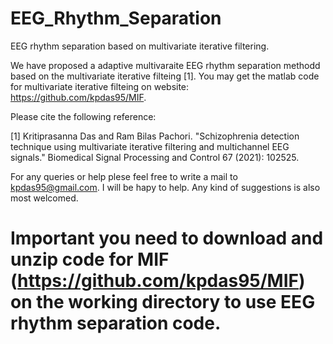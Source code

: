 # EEG_Rhythm_Separation
EEG rhythm separation based on multivariate iterative filtering.

We have proposed a adaptive multivaraite EEG rhythm separation methodd based on the multivariate iterative filteing [1]. You may get the matlab code for multivariate iterative filteing on website: https://github.com/kpdas95/MIF. 


Please cite the following reference:

[1] Kritiprasanna Das and Ram Bilas Pachori. "Schizophrenia detection technique using multivariate iterative filtering and multichannel EEG signals." Biomedical Signal Processing and Control 67 (2021): 102525.

For any queries or help plese feel free to write a mail to kpdas95@gmail.com. I will be hapy to help. Any kind of suggestions is also most welcomed.


# Important you need to download and unzip code for MIF (https://github.com/kpdas95/MIF) on the working directory to use EEG rhythm separation code.



